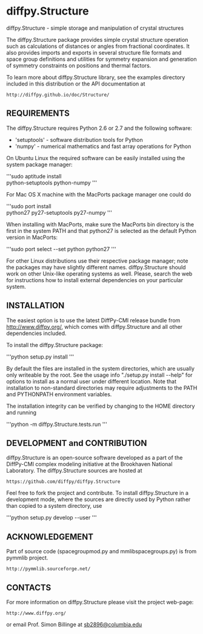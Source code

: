 # diffpy.Structure

diffpy.Structure - simple storage and manipulation of crystal structures

The diffpy.Structure package provides simple crystal structure operation
such as calculations of distances or angles from fractional coordinates.
It also provides imports and exports in several structure file formats
and space group definitions and utilities for symmetry expansion and 
generation of symmetry constraints on positions and thermal factors.

To learn more about diffpy.Structure library, see the examples directory
included in this distribution or the API documentation at

    http://diffpy.github.io/doc/Structure/


## REQUIREMENTS

The diffpy.Structure requires Python 2.6 or 2.7 and the following software:

* 'setuptools' - software distribution tools for Python
* 'numpy' - numerical mathematics and fast array operations for Python

On Ubuntu Linux the required software can be easily installed using
the system package manager:

'''sudo aptitude install \
        python-setuptools python-numpy
'''
        
For Mac OS X machine with the MacPorts package manager one could do

'''sudo port install \
        python27 py27-setuptools py27-numpy
'''

When installing with MacPorts, make sure the MacPorts bin directory is the
first in the system PATH and that python27 is selected as the default
Python version in MacPorts:

'''sudo port select --set python python27
'''
    
For other Linux distributions use their respective package manager; note
the packages may have slightly different names. diffpy.Structure should work
on other Unix-like operating systems as well.  Please, search the
web for instructions how to install external dependencies on your particular
system.


## INSTALLATION

The easiest option is to use the latest DiffPy-CMI release bundle from
http://www.diffpy.org/, which comes with diffpy.Structure and all other
dependencies included.

To install the diffpy.Structure package:

'''python setup.py install
'''

By default the files are installed in the system directories, which are
usually only writeable by the root.  See the usage info 
"./setup.py install --help" for options to install as a normal user under
different location.  Note that installation to non-standard directories may
require adjustments to the PATH and PYTHONPATH environment variables.

The installation integrity can be verified by changing to
the HOME directory and running

'''python -m diffpy.Structure.tests.run
'''

## DEVELOPMENT and CONTRIBUTION

diffpy.Structure is an open-source software developed as a part of the
DiffPy-CMI complex modeling initiative at the Brookhaven National
Laboratory.  The diffpy.Structure sources are hosted at

    https://github.com/diffpy/diffpy.Structure

Feel free to fork the project and contribute.  To install diffpy.Structure
in a development mode, where the sources are directly used by Python
rather than copied to a system directory, use

'''python setup.py develop --user
'''

## ACKNOWLEDGEMENT

Part of source code (spacegroupmod.py and mmlibspacegroups.py) is from pymmlib 
project. 

    http://pymmlib.sourceforge.net/

## CONTACTS

For more information on diffpy.Structure please visit the project web-page:

    http://www.diffpy.org/

or email Prof. Simon Billinge at sb2896@columbia.edu
